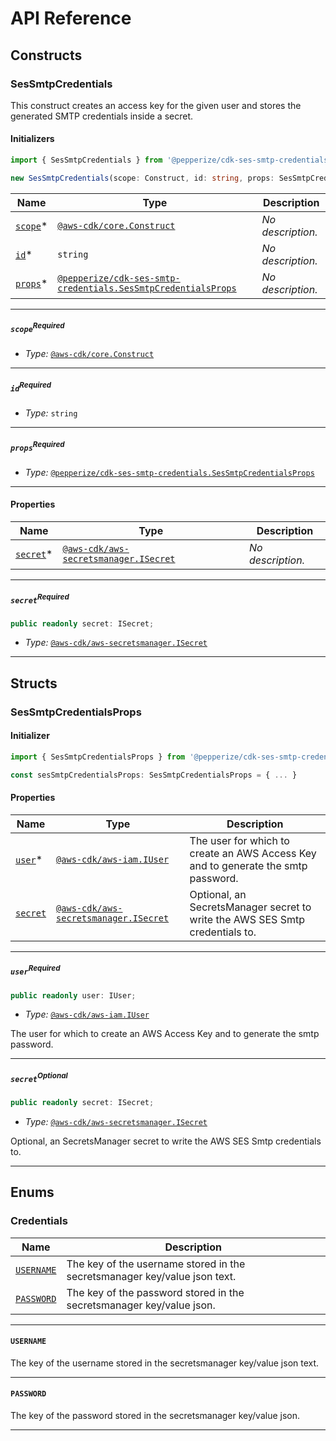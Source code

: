 # API Reference <a name="API Reference" id="api-reference"></a>

## Constructs <a name="Constructs" id="constructs"></a>

### SesSmtpCredentials <a name="@pepperize/cdk-ses-smtp-credentials.SesSmtpCredentials" id="pepperizecdksessmtpcredentialssessmtpcredentials"></a>

This construct creates an access key for the given user and stores the generated SMTP credentials inside a secret.

#### Initializers <a name="@pepperize/cdk-ses-smtp-credentials.SesSmtpCredentials.Initializer" id="pepperizecdksessmtpcredentialssessmtpcredentialsinitializer"></a>

```typescript
import { SesSmtpCredentials } from '@pepperize/cdk-ses-smtp-credentials'

new SesSmtpCredentials(scope: Construct, id: string, props: SesSmtpCredentialsProps)
```

| **Name** | **Type** | **Description** |
| --- | --- | --- |
| [`scope`](#pepperizecdksessmtpcredentialssessmtpcredentialsparameterscope)<span title="Required">*</span> | [`@aws-cdk/core.Construct`](#@aws-cdk/core.Construct) | *No description.* |
| [`id`](#pepperizecdksessmtpcredentialssessmtpcredentialsparameterid)<span title="Required">*</span> | `string` | *No description.* |
| [`props`](#pepperizecdksessmtpcredentialssessmtpcredentialsparameterprops)<span title="Required">*</span> | [`@pepperize/cdk-ses-smtp-credentials.SesSmtpCredentialsProps`](#@pepperize/cdk-ses-smtp-credentials.SesSmtpCredentialsProps) | *No description.* |

---

##### `scope`<sup>Required</sup> <a name="@pepperize/cdk-ses-smtp-credentials.SesSmtpCredentials.parameter.scope" id="pepperizecdksessmtpcredentialssessmtpcredentialsparameterscope"></a>

- *Type:* [`@aws-cdk/core.Construct`](#@aws-cdk/core.Construct)

---

##### `id`<sup>Required</sup> <a name="@pepperize/cdk-ses-smtp-credentials.SesSmtpCredentials.parameter.id" id="pepperizecdksessmtpcredentialssessmtpcredentialsparameterid"></a>

- *Type:* `string`

---

##### `props`<sup>Required</sup> <a name="@pepperize/cdk-ses-smtp-credentials.SesSmtpCredentials.parameter.props" id="pepperizecdksessmtpcredentialssessmtpcredentialsparameterprops"></a>

- *Type:* [`@pepperize/cdk-ses-smtp-credentials.SesSmtpCredentialsProps`](#@pepperize/cdk-ses-smtp-credentials.SesSmtpCredentialsProps)

---



#### Properties <a name="Properties" id="properties"></a>

| **Name** | **Type** | **Description** |
| --- | --- | --- |
| [`secret`](#pepperizecdksessmtpcredentialssessmtpcredentialspropertysecret)<span title="Required">*</span> | [`@aws-cdk/aws-secretsmanager.ISecret`](#@aws-cdk/aws-secretsmanager.ISecret) | *No description.* |

---

##### `secret`<sup>Required</sup> <a name="@pepperize/cdk-ses-smtp-credentials.SesSmtpCredentials.property.secret" id="pepperizecdksessmtpcredentialssessmtpcredentialspropertysecret"></a>

```typescript
public readonly secret: ISecret;
```

- *Type:* [`@aws-cdk/aws-secretsmanager.ISecret`](#@aws-cdk/aws-secretsmanager.ISecret)

---


## Structs <a name="Structs" id="structs"></a>

### SesSmtpCredentialsProps <a name="@pepperize/cdk-ses-smtp-credentials.SesSmtpCredentialsProps" id="pepperizecdksessmtpcredentialssessmtpcredentialsprops"></a>

#### Initializer <a name="[object Object].Initializer" id="object-objectinitializer"></a>

```typescript
import { SesSmtpCredentialsProps } from '@pepperize/cdk-ses-smtp-credentials'

const sesSmtpCredentialsProps: SesSmtpCredentialsProps = { ... }
```

#### Properties <a name="Properties" id="properties"></a>

| **Name** | **Type** | **Description** |
| --- | --- | --- |
| [`user`](#pepperizecdksessmtpcredentialssessmtpcredentialspropspropertyuser)<span title="Required">*</span> | [`@aws-cdk/aws-iam.IUser`](#@aws-cdk/aws-iam.IUser) | The user for which to create an AWS Access Key and to generate the smtp password. |
| [`secret`](#pepperizecdksessmtpcredentialssessmtpcredentialspropspropertysecret) | [`@aws-cdk/aws-secretsmanager.ISecret`](#@aws-cdk/aws-secretsmanager.ISecret) | Optional, an SecretsManager secret to write the AWS SES Smtp credentials to. |

---

##### `user`<sup>Required</sup> <a name="@pepperize/cdk-ses-smtp-credentials.SesSmtpCredentialsProps.property.user" id="pepperizecdksessmtpcredentialssessmtpcredentialspropspropertyuser"></a>

```typescript
public readonly user: IUser;
```

- *Type:* [`@aws-cdk/aws-iam.IUser`](#@aws-cdk/aws-iam.IUser)

The user for which to create an AWS Access Key and to generate the smtp password.

---

##### `secret`<sup>Optional</sup> <a name="@pepperize/cdk-ses-smtp-credentials.SesSmtpCredentialsProps.property.secret" id="pepperizecdksessmtpcredentialssessmtpcredentialspropspropertysecret"></a>

```typescript
public readonly secret: ISecret;
```

- *Type:* [`@aws-cdk/aws-secretsmanager.ISecret`](#@aws-cdk/aws-secretsmanager.ISecret)

Optional, an SecretsManager secret to write the AWS SES Smtp credentials to.

---



## Enums <a name="Enums" id="enums"></a>

### Credentials <a name="Credentials" id="credentials"></a>

| **Name** | **Description** |
| --- | --- |
| [`USERNAME`](#pepperizecdksessmtpcredentialscredentialsusername) | The key of the username stored in the secretsmanager key/value json text. |
| [`PASSWORD`](#pepperizecdksessmtpcredentialscredentialspassword) | The key of the password stored in the secretsmanager key/value json. |

---

#### `USERNAME` <a name="@pepperize/cdk-ses-smtp-credentials.Credentials.USERNAME" id="pepperizecdksessmtpcredentialscredentialsusername"></a>

The key of the username stored in the secretsmanager key/value json text.

---


#### `PASSWORD` <a name="@pepperize/cdk-ses-smtp-credentials.Credentials.PASSWORD" id="pepperizecdksessmtpcredentialscredentialspassword"></a>

The key of the password stored in the secretsmanager key/value json.

---

